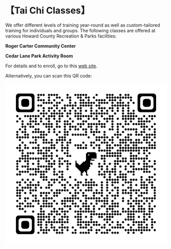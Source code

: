 # 【Tai Chi Classes】

We offer different levels of training year-round as well as custom-tailored training for individuals and groups.
The following classes are offered at various Howard County Recreation & Parks facilities:

**Roger Carter Community Center**

**Cedar Lane Park Activity Room**

For details and to enroll, go to this [web site](https://anc.apm.activecommunities.com/howardcounty/activity/search?onlineSiteId=0&activity_select_param=2&activity_keyword=Traditional%20Chen-Style%20Tai%20Chi%20&viewMode=list).

Alternatively, you can scan this QR code: 

![Enrollment QR Code](enroll_qr_code.png)


